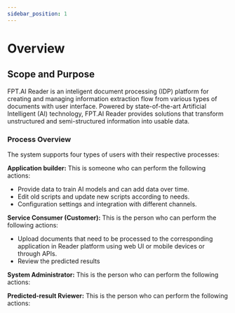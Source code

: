 ```yaml
---
sidebar_position: 1
---
```

  
# Overview

## Scope and Purpose

FPT.AI Reader is an inteligent document processing (IDP) platform for creating and managing information extraction flow from various types of documents with user interface. Powered by state-of-the-art Artificial Intelligent (AI) technology, FPT.AI Reader provides solutions that transform unstructured and semi-structured information into usable data.

### Process Overview

The system supports four types of users with their respective processes:

**Application builder:** This is someone who can perform the following actions:

- Provide data to train AI models and can add data over time.
- Edit old scripts and update new scripts according to needs.
- Configuration settings and integration with different channels.

**Service Consumer (Customer):** This is the person who can perform the following actions:
- Upload documents that need to be processed to the corresponding application in Reader platform using web UI or mobile devices or through APIs.
- Review the predicted results

**System Administrator:** This is the person who can perform the following actions:

**Predicted-result Rviewer:** This is the person who can perform the following actions:
